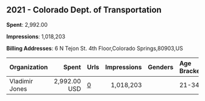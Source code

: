 ## 2021 - Colorado Dept. of Transportation 
**Spent**: 2,992.00

**Impressions**: 1,018,203

**Billing Addresses**: 6 N Tejon St. 4th Floor,Colorado Springs,80903,US

|Organization|Spent|Urls|Impressions|Genders|Age Brackets|Country Codes|
|:---|---:|:---|---:|:---|:---|:---|
|Vladimir Jones|2,992.00 USD|[0](https://www.snap.com/political-ads/asset/85aa534259fa02d6c90480a707b5517909985f0340830923fa0beaf72120ac75?mediaType=jpg)|1,018,203||21-34|united states|

